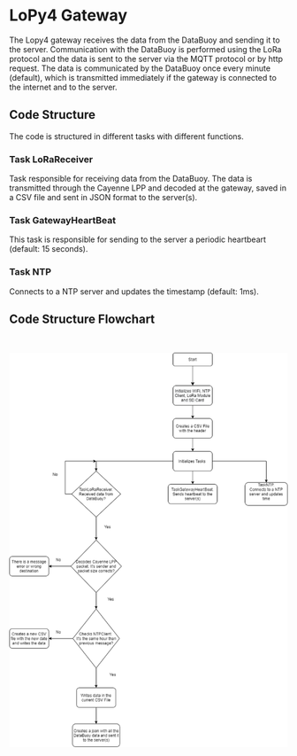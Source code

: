 # LoPy4 Gateway
 
The Lopy4 gateway receives the data from the DataBuoy and sending it to the server. Communication with the DataBuoy is performed using the LoRa protocol and the data is sent to the server via the MQTT protocol or by http request. The data is communicated by the DataBuoy once every minute (default), which is transmitted immediately if the gateway is connected to the internet and to the server. 

## Code Structure
The code is structured in different tasks with different functions.

### Task LoRaReceiver 
Task responsible for receiving data from the DataBuoy. The data is transmitted through the Cayenne LPP and decoded at the gateway, saved in a CSV file and sent in JSON format to the server(s).

### Task GatewayHeartBeat
This task is responsible for sending to the server a periodic heartbeart (default: 15 seconds).

### Task NTP
Connects to a NTP server and updates the timestamp (default: 1ms).

## Code Structure Flowchart
<br>
<p align="center">
  <img src="images/LoPy4_Gateway.PNG">
</p>
